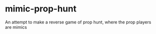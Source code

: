 # mimic-prop-hunt
An attempt to make a reverse game of prop hunt, where the prop players are mimics
